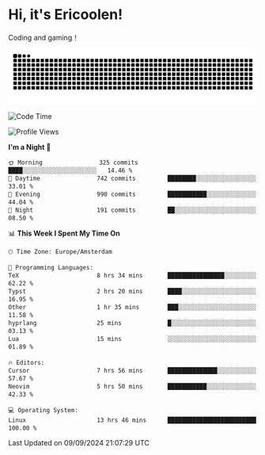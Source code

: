 # Hi, it's Ericoolen!
Coding and gaming！

<picture>
  <source media="(prefers-color-scheme: dark)" srcset="https://raw.githubusercontent.com/Eric-Song-Nop/Eric-Song-Nop/output/github-contribution-grid-snake-dark.svg">
  <source media="(prefers-color-scheme: light)" srcset="https://raw.githubusercontent.com/Eric-Song-Nop/Eric-Song-Nop/output/github-contribution-grid-snake.svg">
  <img alt="github contribution grid snake animation" src="https://raw.githubusercontent.com/Eric-Song-Nop/Eric-Song-Nop/output/github-contribution-grid-snake.svg">
</picture>

<!--START_SECTION:waka-->
![Code Time](http://img.shields.io/badge/Code%20Time-1%2C481%20hrs%2031%20mins-blue)

![Profile Views](http://img.shields.io/badge/Profile%20Views-11-blue)

**I'm a Night 🦉** 

```text
🌞 Morning                325 commits         ████░░░░░░░░░░░░░░░░░░░░░   14.46 % 
🌆 Daytime                742 commits         ████████░░░░░░░░░░░░░░░░░   33.01 % 
🌃 Evening                990 commits         ███████████░░░░░░░░░░░░░░   44.04 % 
🌙 Night                  191 commits         ██░░░░░░░░░░░░░░░░░░░░░░░   08.50 % 
```


📊 **This Week I Spent My Time On** 

```text
🕑︎ Time Zone: Europe/Amsterdam

💬 Programming Languages: 
TeX                      8 hrs 34 mins       ████████████████░░░░░░░░░   62.22 % 
Typst                    2 hrs 20 mins       ████░░░░░░░░░░░░░░░░░░░░░   16.95 % 
Other                    1 hr 35 mins        ███░░░░░░░░░░░░░░░░░░░░░░   11.58 % 
hyprlang                 25 mins             █░░░░░░░░░░░░░░░░░░░░░░░░   03.13 % 
Lua                      15 mins             ░░░░░░░░░░░░░░░░░░░░░░░░░   01.89 % 

🔥 Editors: 
Cursor                   7 hrs 56 mins       ██████████████░░░░░░░░░░░   57.67 % 
Neovim                   5 hrs 50 mins       ███████████░░░░░░░░░░░░░░   42.33 % 

💻 Operating System: 
Linux                    13 hrs 46 mins      █████████████████████████   100.00 % 
```


 Last Updated on 09/09/2024 21:07:29 UTC
<!--END_SECTION:waka-->
